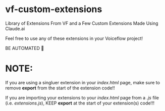 # vf-custom-extensions
Library of Extensions From VF and a Few Custom Extensions Made Using Claude.ai

Feel free to use any of these extensions in your Voiceflow project!

BE AUTOMATED 🤖

# NOTE:
If you are using a singluer extension in your *index.html* page, make sure to remove **export** from the start of the extension code!!

If you are importing your extensions to your *index.html* page from a *.js* file (i.e. *extensions.js*), KEEP **export** at the start of your extension(s) code!!!
